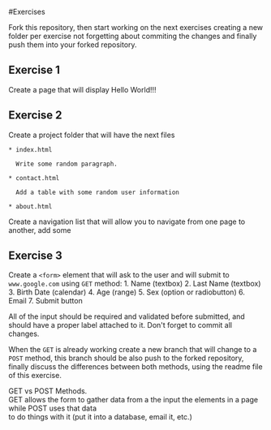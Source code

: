 #Exercises

Fork this repository, then start working on the next exercises creating a new folder per exercise not forgetting
about commiting the changes and finally push them into your forked repository.


## Exercise 1
  
  Create a page that will display Hello World!!!
  
## Exercise 2
  
  Create a project folder that will have the next files
    
    * index.html

      Write some random paragraph.

    * contact.html
      
      Add a table with some random user information
      
    * about.html
    
  Create a navigation list that will allow you to navigate from one page to another, add some
    
## Exercise 3

  Create a `<form>` element that will ask to the user and will submit to `www.google.com` using `GET` method:
    1. Name (textbox)
    2. Last Name (textbox)
    3. Birth Date (calendar) 
    4. Age (range)
    5. Sex (option or radiobutton)
    6. Email
    7. Submit button
    
  All of the input should be required and validated before submitted, and should have a proper label attached to it.
  Don't forget to commit all changes. 
  
  When the `GET` is already working create a new branch that will change to a `POST` method, this branch should be also
  push to the forked repository, finally discuss the differences between both methods, using the readme file of this
  exercise.

<div id="answers">
  <p>GET vs POST Methods.<br>
        GET allows the form to gather data from a the input the elements in a page while POST uses that data<br>
        to do things with it (put it into a database, email it, etc.)
  </p>
